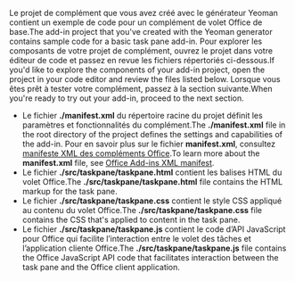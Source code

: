 <span data-ttu-id="12859-101">Le projet de complément que vous avez créé avec le générateur Yeoman contient un exemple de code pour un complément de volet Office de base.</span><span class="sxs-lookup"><span data-stu-id="12859-101">The add-in project that you've created with the Yeoman generator contains sample code for a basic task pane add-in.</span></span> <span data-ttu-id="12859-102">Pour explorer les composants de votre projet de complément, ouvrez le projet dans votre éditeur de code et passez en revue les fichiers répertoriés ci-dessous.</span><span class="sxs-lookup"><span data-stu-id="12859-102">If you'd like to explore the components of your add-in project, open the project in your code editor and review the files listed below.</span></span> <span data-ttu-id="12859-103">Lorsque vous êtes prêt à tester votre complément, passez à la section suivante.</span><span class="sxs-lookup"><span data-stu-id="12859-103">When you're ready to try out your add-in, proceed to the next section.</span></span>

- <span data-ttu-id="12859-104">Le fichier **./manifest.xml** du répertoire racine du projet définit les paramètres et fonctionnalités du complément.</span><span class="sxs-lookup"><span data-stu-id="12859-104">The **./manifest.xml** file in the root directory of the project defines the settings and capabilities of the add-in.</span></span> <span data-ttu-id="12859-105">Pour en savoir plus sur le fichier **manifest.xml**, consultez [manifeste XML des compléments Office](../develop/add-in-manifests.md).</span><span class="sxs-lookup"><span data-stu-id="12859-105">To learn more about the **manifest.xml** file, see [Office Add-ins XML manifest](../develop/add-in-manifests.md).</span></span>
- <span data-ttu-id="12859-106">Le fichier **./src/taskpane/taskpane.html** contient les balises HTML du volet Office.</span><span class="sxs-lookup"><span data-stu-id="12859-106">The **./src/taskpane/taskpane.html** file contains the HTML markup for the task pane.</span></span>
- <span data-ttu-id="12859-107">Le fichier **./src/taskpane/taskpane.css** contient le style CSS appliqué au contenu du volet Office.</span><span class="sxs-lookup"><span data-stu-id="12859-107">The **./src/taskpane/taskpane.css** file contains the CSS that's applied to content in the task pane.</span></span>
- <span data-ttu-id="12859-108">Le fichier **./src/taskpane/taskpane.js** contient le code d’API JavaScript pour Office qui facilite l’interaction entre le volet des tâches et l’application cliente Office.</span><span class="sxs-lookup"><span data-stu-id="12859-108">The **./src/taskpane/taskpane.js** file contains the Office JavaScript API code that facilitates interaction between the task pane and the Office client application.</span></span>

